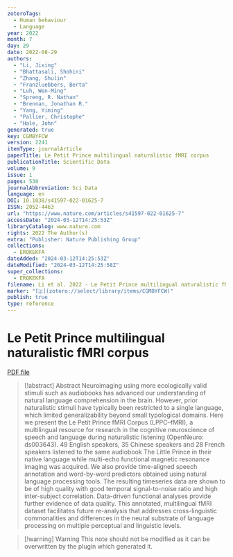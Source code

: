 ```yaml
---
zoteroTags:
  - Human behaviour
  - Language
year: 2022
month: 7
day: 29
date: 2022-08-29
authors:
  - "Li, Jixing"
  - "Bhattasali, Shohini"
  - "Zhang, Shulin"
  - "Franzluebbers, Berta"
  - "Luh, Wen-Ming"
  - "Spreng, R. Nathan"
  - "Brennan, Jonathan R."
  - "Yang, Yiming"
  - "Pallier, Christophe"
  - "Hale, John"
generated: true
key: CGM8YFCW
version: 2241
itemType: journalArticle
paperTitle: Le Petit Prince multilingual naturalistic fMRI corpus
publicationTitle: Scientific Data
volume: 9
issue: 1
pages: 530
journalAbbreviation: Sci Data
language: en
DOI: 10.1038/s41597-022-01625-7
ISSN: 2052-4463
url: "https://www.nature.com/articles/s41597-022-01625-7"
accessDate: "2024-03-12T14:25:53Z"
libraryCatalog: www.nature.com
rights: 2022 The Author(s)
extra: "Publisher: Nature Publishing Group"
collections:
  - ERQKEKFA
dateAdded: "2024-03-12T14:25:53Z"
dateModified: "2024-03-12T14:25:58Z"
super_collections:
  - ERQKEKFA
filename: Li et al. 2022 - Le Petit Prince multilingual naturalistic fMRI corpus.pdf
marker: "[🇿](zotero://select/library/items/CGM8YFCW)"
publish: true
type: reference
---
```

# Le Petit Prince multilingual naturalistic fMRI corpus

[PDF file](/Papers/PDFs/Li%20et%20al.%202022%20-%20Le%20Petit%20Prince%20multilingual%20naturalistic%20fMRI%20corpus.pdf)

> [!abstract] Abstract
> Neuroimaging using more ecologically valid stimuli such as audiobooks has advanced our understanding of natural language comprehension in the brain. However, prior naturalistic stimuli have typically been restricted to a single language, which limited generalizability beyond small typological domains. Here we present the Le Petit Prince fMRI Corpus (LPPC–fMRI), a multilingual resource for research in the cognitive neuroscience of speech and language during naturalistic listening (OpenNeuro: ds003643). 49 English speakers, 35 Chinese speakers and 28 French speakers listened to the same audiobook The Little Prince in their native language while multi-echo functional magnetic resonance imaging was acquired. We also provide time-aligned speech annotation and word-by-word predictors obtained using natural language processing tools. The resulting timeseries data are shown to be of high quality with good temporal signal-to-noise ratio and high inter-subject correlation. Data-driven functional analyses provide further evidence of data quality. This annotated, multilingual fMRI dataset facilitates future re-analysis that addresses cross-linguistic commonalities and differences in the neural substrate of language processing on multiple perceptual and linguistic levels.

>[!warning] Warning
> This note should not be modified as it can be overwritten by the plugin which generated it.

